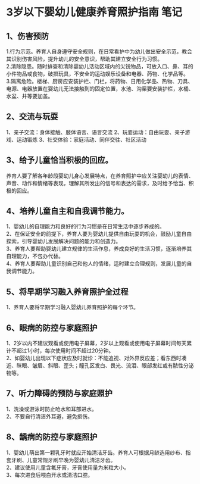 # 3岁以下婴幼儿健康养育照护指南 笔记

## 1、伤害预防

  1.行为示范。养育人自身遵守安全规则，在日常看护中为幼儿做出安全示范，教会其识别伤害风险，提升幼儿的安全意识，帮助其建立安全行为习惯。   
  2.清除隐患。随时排查和清除婴幼儿活动区域内的尖锐物品，可放入口、鼻、耳的小件物品或食物，破损玩具，不安全的运动娱乐设备和电器、药物、化学品等。    
  3.隔离危险。楼梯、厨房应安装护栏、门栏，将药物、日用化学品、热物、刀具、电源、电器放置在婴幼儿无法接触到的固定位置，水池、沟渠要安装护栏，水桶、水盆、井等要加盖。    

## 2、交流与玩耍

  1、亲子交流：身体接触、肢体语言、语言交流 
  2、玩耍运动：自由玩耍、亲子游戏、运动锻炼 
  3、社交体验：家庭活动、同伴交往、社区活动 
  
## 3、给予儿童恰当积极的回应。

  养育人要了解各年龄段婴幼儿身心发展特点，在养育照护中应关注婴幼儿的表情、声音、动作和情绪等表现，理解其所发出的信号和表达的需求，及时给予恰当、积极的回应。 
  
## 4、培养儿童自主和自我调节能力。
  
  1、婴幼儿的自理能力和良好的行为习惯是在日常生活中逐步养成的。   
  2、在保证安全的前提下，养育人要为婴幼儿提供自由玩耍的机会，鼓励儿童自由探索，引导婴幼儿发展解决问题的能力和创造力。    
  3、养育人要帮助婴幼儿建立规律的生活作息，养成良好的生活习惯，逐渐培养其自理能力，不包办代替。   
  4、养育人要帮助儿童识别自己和他人的情绪，适时建立合理规则，发展儿童的自我调节能力。    

## 5、将早期学习融入养育照护全过程

  1、养育人要将早期学习融入婴幼儿养育照护的每个环节。  

## 6、眼病的防控与家庭照护
  
  1、2岁以内不建议观看或使用电子屏幕，2岁以上观看或使用电子屏幕时间每天累计不超过1小时，每次使用时间不超过20分钟。   
  2、如婴幼儿出现以下症状应及时就诊：不能追视、对外界反应差；看东西时凑近、眯眼、皱眉、斜眼、歪头；瞳孔区发白、畏光、流泪、眼部发红或有脓性分泌物等。   
  
## 7、听力障碍的预防与家庭照护

  1、洗澡或游泳时防止呛水和耳部进水。    
  2、不要自行清洁外耳道，避免损伤。   
  
## 8、龋病的防控与家庭照护
  
  1、婴幼儿萌出第一颗乳牙时就应开始清洁牙齿。养育人可根据月龄选用纱布、指套牙刷、儿童常规牙刷早晚为婴幼儿清洁牙齿。   
  2、建议使用儿童含氟牙膏，牙膏使用量为米粒大小。    
  3、每次进食后喂白开水或清洁口腔。   
  

